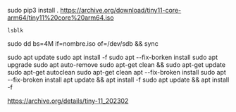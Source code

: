 sudo pip3 install .
https://archive.org/download/tiny11-core-arm64/tiny11%20core%20arm64.iso

    lsblk
sudo dd bs=4M if=nombre.iso of=/dev/sdb && sync

sudo apt update
sudo apt install -f
sudo apt --fix-borken install
sudo apt upgrade
sudo apt auto-remove
sudo apt-get clean && sudo apt-get update
sudo apt-get autoclean
sudo apt-get clean
apt --fix-broken install
sudo apt --fix-broken install
apt update && apt install -f
sudo apt update && apt install -f

https://archive.org/details/tiny-11_202302

